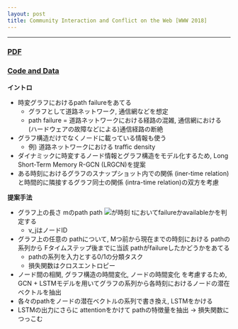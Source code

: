 ```yaml
---
layout: post
title: Community Interaction and Conflict on the Web [WWW 2018] 
---
```


---
### [PDF](https://arxiv.org/pdf/1803.03697.pdf)
### [Code and Data](https://snap.stanford.edu/conflict/)

**イントロ**
- 時変グラフにおけるpath failureをあてる
  - グラフとして道路ネットワーク, 通信網などを想定
  - path failure = 道路ネットワークにおける経路の混雑, 通信網における (ハードウェアの故障などによる)通信経路の断絶
- グラフ構造だけでなくノードに載っている情報も使う
  - 例) 道路ネットワークにおける traffic density
- ダイナミックに時変するノード情報とグラフ構造をモデル化するため, Long Short-Term Memory R-GCN (LRGCN)を提案
- ある時刻におけるグラフのスナップショット内での関係 (iner-time relation)と時間的に隣接するグラフ同士の関係 (intra-time relation)の双方を考慮

**提案手法**
- グラフ上の長さ mのpath 
  path <img src="https://latex.codecogs.com/svg.latex?\Large&space;\{v_1,v_2,...,v_m\}" />が時刻 tにおいてfailureかavailableかを判定する
  - v_jはノードID
- グラフ上の任意の pathについて, Mつ前から現在までの時刻における pathの系列から Fタイムステップ後までに当該 pathがfailureしたかどうかをあてる
  - pathの系列を入力とする0/1の分類タスク 
  - 損失関数はクロスエントロピー
- ノード間の相関, グラフ構造の時間変化, ノードの時間変化 を考慮するため, GCN + LSTMモデルを用いてグラフの系列から各時刻におけるノードの潜在ベクトルを抽出
- 各々のpathをノードの潜在ベクトルの系列で書き換え, LSTMをかける
- LSTMの出力にさらに attentionをかけて pathの特徴量を抽出 -> 損失関数につっこむ 


